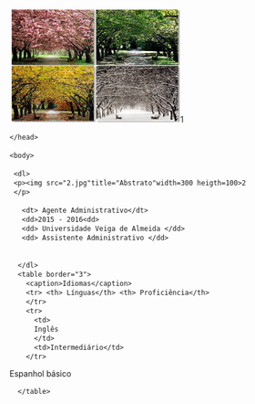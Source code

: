 
<html lang="pt-br">
	<head>
		<meta charset="UTF-8">
		<title> Listas de definição ou descrição</title>
                <p><img src="4estacoes.jpg"title="Estações"width=300 height=200>1
     </p>	

	</head>

	<body>

     <dl>
     <p><img src="2.jpg"title="Abstrato"width=300 heigth=100>2
     </p>
     
       <dt> Agente Administrativo</dt>
       <dd>2015 - 2016<dd>
       <dd> Universidade Veiga de Almeida </dd>
       <dd> Assistente Administrativo </dd>
             
      
      </dl> 
      <table border="3">
        <caption>Idiomas</caption>
        <tr> <th> Línguas</th> <th> Proficiência</th> 
        </tr>
        <tr>
          <td>
          Inglês
          </td>
          <td>Intermediário</td>
        </tr>
<tr>
          <td>
  Espanhol        
  </td>
  <td> básico </td>
        </tr>
     
      </table>
      
  
  
 

